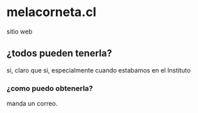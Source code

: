 # melacorneta.cl
sitio web
## ¿todos pueden tenerla?
si, claro que si, especialmente cuando estabamos en el Instituto
### ¿como puedo obtenerla?
manda un correo.
